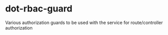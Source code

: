 # dot-rbac-guard
Various authorization  guards to be used with the service for route/controller authorization
